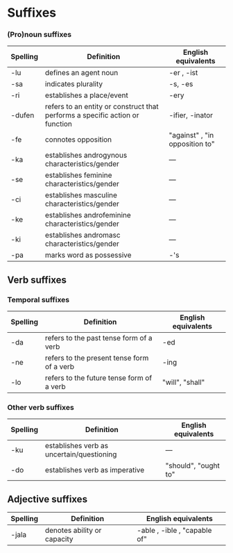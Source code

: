 # Suffixes

### (Pro)noun suffixes
| Spelling | Definition | English equivalents |
|----------|------------|---------------------|
| -lu | defines an agent noun | -er , -ist |
| -sa | indicates plurality | -s, -es |
| -ri | establishes a place/event | -ery |
| -dufen | refers to an entity or construct that performs a specific action or function | -ifier, -inator |
| -fe | connotes opposition | "against" , "in opposition to" | — |
| -ka | establishes androgynous characteristics/gender | — |
| -se | establishes feminine characteristics/gender | — |
| -ci | establishes masculine characteristics/gender | — |
| -ke | establishes androfeminine characteristics/gender | — |
| -ki | establishes andromasc characteristics/gender | — |
| -pa | marks word as possessive | -'s |

## Verb suffixes

### Temporal suffixes
| Spelling | Definition | English equivalents |
|----------|------------|---------------------|
| -da | refers to the past tense form of a verb | -ed |
| -ne | refers to the present tense form of a verb | -ing |
| -lo | refers to the future tense form of a verb | "will", "shall" |

### Other verb suffixes
| Spelling | Definition | English equivalents |
|----------|------------|---------------------|
| -ku | establishes verb as uncertain/questioning | — |
| -do | establishes verb as imperative | "should", "ought to" |

## Adjective suffixes
| Spelling | Definition | English equivalents |
|----------|------------|---------------------|
| -jala | denotes ability or capacity | -able , -ible , "capable of" |
